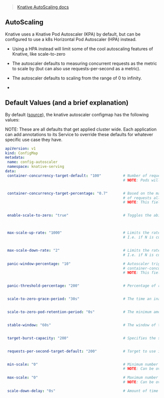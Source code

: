 > [Knative AutoScaling docs](https://knative.dev/docs/serving/autoscaling/)


## AutoScaling
Knative uses a Knative Pod Autoscaler (KPA) by default, but can be configured to use a k8s Horizontal Pod Autoscaler (HPA) instead.
  - Using a HPA instead will limit some of the cool autoscaling features of Knative, like scale-to-zero

- The autoscaler defaults to measuring concurrent requests as the metric to scale by (but can also use requests-per-second as a metric).
- The autoscaler defaults to scaling from the range of 0 to infinity.
- 

## Default Values (and a brief explanation)
By default ([source](https://knative.dev/docs/serving/autoscaling/autoscaler-types/#global-settings)), the knative autoscaler configmap has the following values:

NOTE: These are all defaults that get applied cluster wide. Each application can add annotations to its Service to override these defaults for whatever specific use case they have.
```yaml
apiVersion: v1
kind: ConfigMap
metadata:
 name: config-autoscaler
 namespace: knative-serving
data:
 container-concurrency-target-default: "100"          # Number of requests each pod should be able to handle.
                                                      # NOTE: Pods will actually handle this value * container-concurrency-target-percentage before scaling up.


 container-concurrency-target-percentage: "0.7"       # Based on the maximum number of requests a container can handle, this is the target percentage
                                                      # of requests all containers will try to maintain in a stable state.
                                                      # NOTE: This field accept fractional or whole numbers


 enable-scale-to-zero: "true"                         # Toggles the ability to scale pods down to zero if no requests are received for a period of time.



 max-scale-up-rate: "1000"                            # Limits the rate at which the autoscaler will increase pod counts.
                                                      # I.e. if N is current pods; with a value of 2 the number of pods can at most go N to 2N but at least N to N+1


 max-scale-down-rate: "2"                             # Limits the rate at which the autoscaler will decrease pod counts.
                                                      # I.e. if N is current pods; with a value of 2 the number of pods can go N to N/2 but at least N to N-1

 panic-window-percentage: "10"                        # Autoscaler triggers a panic if the observed concurrency is panic-window-percentage percent away from the
                                                      # container-concurrency-target-percentage value.
                                                      # NOTE: This field does not accept fractional numbers


 panic-threshold-percentage: "200"                    # Percentage of requests greater than container-concurrency-target-percentage that will trigger a panic.


 scale-to-zero-grace-period: "30s"                    # The time an inactive pod is left running before it is scaled to zero.


 scale-to-zero-pod-retention-period: "0s"             # The minimum amount of time the last pod will remain after the Autoscaler has decided to scale-to-zero.


 stable-window: "60s"                                 # The window of time to average requests across to get the concurrent request metrics


 target-burst-capacity: "200"                         # Specifies the size of burst in concurrent requests that the engineer expects the system to receive occasionally


 requests-per-second-target-default: "200"            # Target to use if the metric is requests-per-second instead of concurrent-requests.


 min-scale: "0"                                       # Minimum number of pods to scale down to
                                                      # NOTE: Can be overridden by the "autoscaling.knative.dev/minScale" annotation.

 max-scale: "0"                                       # Maximum number of pods to scale up to
                                                      # NOTE: Can be overridden by the "autoscaling.knative.dev/minScale" annotation.

 scale-down-delay: "0s"                               # Amount of time that must pas at a reduced concurrency before a scale down decision is made.
```
